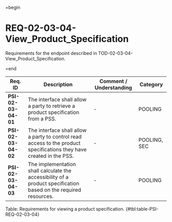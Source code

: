 =begin

# REQ-02-03-04-View_Product_Specification

Requirements for the endpoint described in TOD-02-03-04-View_Product_Specification.

=end

| Req. ID | Description | Comment / Understanding | Category |
| ------- | ----------- | ----------------------- | -------- |
| __PSI-02-03-04-01__ | The interface shall allow a party to retrieve a product specification from a PSS. | - | POOLING |
| __PSI-02-03-04-02__ | The interface shall allow a party to control read access to the product specifications they have created in the PSS. | - | POOLING, SEC |
| __PSI-02-03-04-03__ | The implementation shall calculate the accessibility of a product specification based on the required resources. | - | POOLING |

Table: Requirements for viewing a product specification. {#tbl:table-PSI-REQ-02-03-04}

